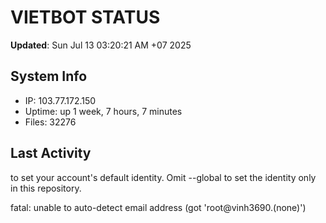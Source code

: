 # VIETBOT STATUS
**Updated**: Sun Jul 13 03:20:21 AM +07 2025

## System Info
- IP: 103.77.172.150
- Uptime: up 1 week, 7 hours, 7 minutes
- Files: 32276

## Last Activity

to set your account's default identity.
Omit --global to set the identity only in this repository.

fatal: unable to auto-detect email address (got 'root@vinh3690.(none)')
